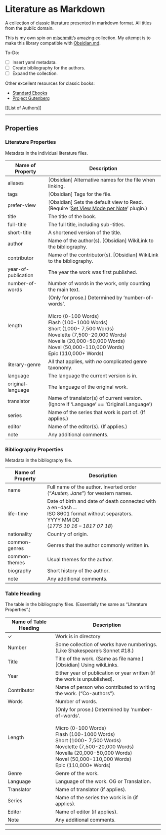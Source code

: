 # Literature as Markdown

A collection of classic literature presented in markdown format. All titles from the public domain.

This is my own spin on [mlschmitt](https://github.com/mlschmitt)’s amazing collection.
My attempt is to make this library compatible with [Obsidian.md](https://obsidian.md/).

To-Do:
- [ ] Insert yaml metadata.
- [ ] Create bibliography for the authors.
- [ ] Expand the collection.

Other excellent resources for classic books:
* [Standard Ebooks](https://standardebooks.org/)
* [Project Gutenberg](http://www.gutenberg.org/)


[[List of Authors]]

***
## Properties
### Literature Properties
Metadata in the individual literature files.

| Name of Property    | Description                                                                                                                                                                                                                                                      |
| ------------------- | ---------------------------------------------------------------------------------------------------------------------------------------------------------------------------------------------------------------------------------------------------------------- |
| aliases             | [Obsidian] Alternative names for the file when linking.                                                                                                                                                                                                          |
| tags                | [Obsidian] Tags for the file.                                                                                                                                                                                                                                    |
| prefer-view         | [Obsidian] Sets the default view to Read. (Require ‘[Set View Mode per Note](obsidian://show-plugin?id=frontmatter-viewmode)’ plugin.)                                                                                                                           |
| title               | The title of the book.                                                                                                                                                                                                                                           |
| full-title          | The full title, including sub-titles.                                                                                                                                                                                                                            |
| short-title         | A shortened version of the title.                                                                                                                                                                                                                                |
| author              | Name of the author(s). [Obsidian] WikiLink to the bibliography.                                                                                                                                                                                                  |
| contributor         | Name of the contributor(s). [Obsidian] WikiLink to the bibliography.                                                                                                                                                                                             |
| year-of-publication | The year the work was first published.                                                                                                                                                                                                                           |
| number-of-words     | Number of words in the work, only counting the main text.                                                                                                                                                                                                        |
| length              | (Only for prose.) Determined by ‘number-of-words’.<br><br>Micro (0-100 Words)<br>Flash (100-1000 Words)<br>Short (1000- 7,500 Words)<br>Novelette (7,500-20,000 Words)<br>Novella (20,000-50,000 Words)<br>Novel (50,000-110,000 Words)<br>Epic (110,000+ Words) |
| literary-genre      | All that applies, with _no_ complicated genre taxonomy.                                                                                                                                                                                                          |
| language            | The language the current version is in.                                                                                                                                                                                                                          |
| original-language   | The language of the original work.                                                                                                                                                                                                                               |
| translator          | Name of translator(s) of current version. (Ignore if ‘Language’ == ‘Original Language’)                                                                                                                                                                          |
| series              | Name of the series that work is part of. (If applies.)                                                                                                                                                                                                           |
| editor              | Name of the editor(s). (If applies.)                                                                                                                                                                                                                             |
| note                | Any additional comments.                                                                                                                                                                                                                                        |

### Bibliography Properties
Metadata in the bibliography file.

| Name of Property | Description                                                                                                                                          |
| ---------------- | ---------------------------------------------------------------------------------------------------------------------------------------------------- |
| name             | Full name of the author. Inverted order (“_Austen, Jane_”) for western names.                                                                        |
| life-time        | Date of birth and date of death connected with a en-dash `–`. <br>ISO 8601 format without separators. <br>YYYY MM DD <br>(_1775 10 16 – 1817 07 18_) |
| nationality      | Country of origin.                                                                                                                                   |
| common-genres    | Genres that the author commonly written in.                                                                                                          |
| common-themes    | Usual themes for the author.                                                                                                                         |
| biography        | Short history of the author.                                                                                                                         |
| note             | Any additional comments.                                                                                                                             |

### Table Heading
The table in the bibliography files. (Essentially the same as “Literature Properties”.)

| Name of Table Heading | Description                                                                                                                                                                                                                                                      |
| --------------------- | ---------------------------------------------------------------------------------------------------------------------------------------------------------------------------------------------------------------------------------------------------------------- |
| ✓                     | Work is in directory                                                                                                                                                                                                                                             |
| Number                | Some collection of works have numberings.<br>(Like Shakespeare’s Sonnet #18.)                                                                                                                                                                                    |
| Title                 | Title of the work. (Same as file name.) [Obsidian] Using wikiLinks.                                                                                                                                                                                              |
| Year                  | Either year of publication or year written (if the work is unpublished).                                                                                                                                                                                         |
| Contributor           | Name of person who contributed to writing the work. (“Co-authors”).                                                                                                                                                                                              |
| Words                 | Number of words.                                                                                                                                                                                                                                                 |
| Length                | (Only for prose.) Determined by ‘number-of-words’.<br><br>Micro (0-100 Words)<br>Flash (100-1000 Words)<br>Short (1000- 7,500 Words)<br>Novelette (7,500-20,000 Words)<br>Novella (20,000-50,000 Words)<br>Novel (50,000-110,000 Words)<br>Epic (110,000+ Words) |
| Genre                 | Genre of the  work.                                                                                                                                                                                                                                              |
| Language              | Language of the work. OG or Translation.                                                                                                                                                                                                                         |
| Translator            | Name of translator (if applies).                                                                                                                                                                                                                                 |
| Series                | Name of the series the work is in (if applies).                                                                                                                                                                                                                  |
| Editor                | Name of editor (if applies).                                                                                                                                                                                                                                     |
| Note                  | Any additional comments.                                                                                                                                                                                                                                         |

***
